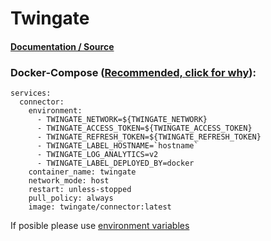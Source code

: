 # **Twingate**

#### [Documentation / Source](https://www.twingate.com/docs/)

### Docker-Compose ([Recommended, click for why](https://docs.docker.com/compose/intro/features-uses/)):

```
services:
  connector:
    environment:
      - TWINGATE_NETWORK=${TWINGATE_NETWORK}
      - TWINGATE_ACCESS_TOKEN=${TWINGATE_ACCESS_TOKEN}
      - TWINGATE_REFRESH_TOKEN=${TWINGATE_REFRESH_TOKEN}
      - TWINGATE_LABEL_HOSTNAME=`hostname`
      - TWINGATE_LOG_ANALYTICS=v2
      - TWINGATE_LABEL_DEPLOYED_BY=docker
    container_name: twingate
    network_mode: host
    restart: unless-stopped
    pull_policy: always
    image: twingate/connector:latest
```

If posible please use [environment variables](https://docs.docker.com/compose/environment-variables/set-environment-variables/)
